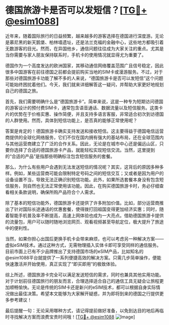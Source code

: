 # 德国旅游卡是否可以发短信？[[TG💪+ @esim1088](https://t.me/s/esim1088)]

近年来，随着国际旅行的日益频繁，越来越多的游客选择在德国进行深度游。无论是慕尼黑的新天鹅堡、柏林墙遗址，还是法兰克福的金融中心，这些地方都吸引着无数游客的目光。然而，在异国他乡，通信问题往往成为大家关注的重点。尤其是当你需要与家人朋友保持联系时，手机卡的使用情况就显得尤为重要了。

德国作为一个高度发达的欧洲国家，其移动通信网络覆盖范围广且信号稳定，因此很多中国游客在前往德国之前都会提前购买当地的SIM卡或漫游服务。不过，对于那些对德国旅游卡功能了解不多的人来说，“德国旅游卡是否可以发短信”这个问题可能始终困扰着他们。今天，我们就来详细解答这一疑问，并帮助大家更好地规划自己的德国之旅。

首先，我们需要明确什么是“德国旅游卡”。简单来说，这是一种专为短期访问德国的游客设计的预付费SIM卡，通常包含语音通话、数据流量以及短信服务。这类卡片的优势在于价格实惠、操作简便，并且支持多语言客服，非常适合初次到访德国的人群使用。然而，具体到短信功能上，是否真的能够正常使用呢？

答案是肯定的！德国旅游卡确实支持发送和接收短信。这主要得益于德国电信运营商提供的全球化网络服务，它们不仅在国内拥有强大的基站布局，还在全球范围内与其他运营商建立了广泛的合作关系。因此，无论是在城市中心还是偏远山区，只要你选择了合适的德国旅游卡产品，就能轻松实现短信交流。当然，这里提到的“合适的产品”是指那些明确标注包含短信服务的套餐。

那么，为什么有些用户会遇到无法发送短信的情况呢？其实，这背后的原因多种多样。例如，某些运营商可能会限制特定号码之间的短信交互；又或者是因为用户的设备设置不当，导致无法正确识别短信功能。此外，如果所选套餐本身没有包含短信服务，则自然也无法正常使用该功能。因此，在购买德国旅游卡时，务必仔细查看相关条款说明，确保所购产品符合个人需求。

除了基本的短信功能外，德国旅游卡还提供了许多附加价值。比如，部分运营商推出了针对国际长途通话的优惠套餐，使得拨打回祖国变得更加经济实惠；同时，随着智能手机普及率不断提高，高速上网体验也成为一大亮点。借助德国旅游卡提供的流量包，用户可以随时随地浏览网页、观看视频甚至导航定位，极大提升了旅途中的便利性。

当然，如果你担心出国后更换手机卡会带来麻烦，也可以考虑另一种解决方案——虚拟eSIM技术。通过这种方式，无需物理插入实体卡即可享受同样的通信服务。目前市面上已有不少品牌推出了支持德国市场的eSIM产品，比如知名的@esim1088平台就提供了一系列便捷高效的解决方案。只需几步简单操作，便能快速激活并开始使用，真正实现了“即买即用”的极致体验。

综上所述，德国旅游卡完全可以满足发送短信的需求，同时也兼具其他实用功能。对于计划前往德国旅行的朋友而言，合理选择适合自己的通信工具无疑会让旅程更加顺畅愉快。无论是传统的SIM卡还是新兴的eSIM技术，都可以根据自身实际情况做出最佳决策。希望本文能够为大家解开疑惑，并为即将到来的德国之行提供更多参考建议！

最后提醒一句：无论采用哪种方式，请记得提前做好准备，以免到达目的地后再临时寻找解决方案而浪费宝贵时间哦！[[TG💪+ @esim1088](https://t.me/s/esim1088) ![Image](https://i.postimg.cc/4NQfJmqS/Snipaste-2025-05-13-00-14-12.png)]